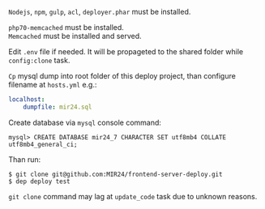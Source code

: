 

`Nodejs`, `npm`, `gulp`, `acl`, `deployer.phar` must be installed.

`php70-memcached` must be installed.<br>
`Memcached` must be installed and served.

Edit `.env` file if needed.
It will be propageted to the shared folder while `config:clone` task.

`Cp` mysql dump into root folder of this deploy project, than configure filename at `hosts.yml` e.g.:
```yml
localhost:
    dumpfile: mir24.sql
```

Create database via `mysql` console command:
```mysql
mysql> CREATE DATABASE mir24_7 CHARACTER SET utf8mb4 COLLATE utf8mb4_general_ci;
```

Than run:
```
$ git clone git@github.com:MIR24/frontend-server-deploy.git
$ dep deploy test
```

`git clone` command may lag at `update_code` task due to unknown reasons.
